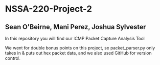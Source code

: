 # NSSA-220-Project-2
## Sean O'Beirne, Mani Perez, Joshua Sylvester

In this repository you will find our ICMP Packet Capture Analysis Tool

We went for double bonus points on this project, so packet_parser.py only takes in & puts out hex packet data, and we also used GitHub for version control.

